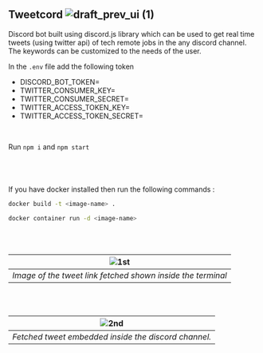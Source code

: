 
## Tweetcord ![draft_prev_ui (1)](https://user-images.githubusercontent.com/24205008/208153862-8c831f10-ea39-403f-a7fb-cafbd49c7996.png)


Discord bot built using discord.js library which can be used to get real time tweets (using twitter api) of tech remote jobs in the any discord channel.
The keywords can be customized to the needs of the user.
<br/>

In the `.env` file add the following token 
- DISCORD_BOT_TOKEN=<VALUE>
- TWITTER_CONSUMER_KEY=<VALUE>
- TWITTER_CONSUMER_SECRET=<VALUE>
- TWITTER_ACCESS_TOKEN_KEY=<VALUE>
- TWITTER_ACCESS_TOKEN_SECRET=<VALUE>
<br/>
 
Run `npm i` and `npm start` 
<br/>
<br/>
<br/>
<br/>
<br/>
If you have docker installed then run the following commands : <br/> 

```bash 
docker build -t <image-name> .
``` 
```bash
docker container run -d <image-name>
```
<br/>
<br/>


| ![1st](https://user-images.githubusercontent.com/24205008/208127498-7f6dcccc-e793-453d-86c1-0f2e8e85fe29.jpg) |
|:--:| 
| *Image of the tweet link fetched shown inside the terminal* |

<br/>
<br/>

| ![2nd](https://user-images.githubusercontent.com/24205008/208127700-e74b46d2-e2df-4439-88a1-d0e00af024c4.jpg) |
|:--:| 
| *Fetched tweet embedded inside the discord channel.* |
